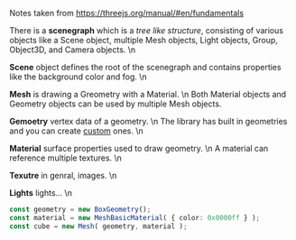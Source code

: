 Notes taken from https://threejs.org/manual/#en/fundamentals

There is a **scenegraph** which is a *tree like structure*, consisting of various objects like a Scene object, multiple Mesh objects, Light objects, Group, Object3D, and Camera objects. \n

**Scene** object defines the root of the scenegraph and contains properties like the background color and fog. \n

**Mesh** is drawing a Greometry with a Material. \n
Both Material objects and Geometry objects can be used by multiple Mesh objects.

**Gemoetry** vertex data of a geometry. \n
The library has built in geometries and you can create [custom](https://threejs.org/manual/#en/custom-buffergeometry) ones. \n

**Material** surface properties used to draw geometry. \n
A material can reference multiple textures. \n

**Texutre** in genral, images. \n

**Lights** lights... \n

```ts
const geometry = new BoxGeometry();
const material = new MeshBasicMaterial( { color: 0x0000ff } );
const cube = new Mesh( geometry, material );
```

